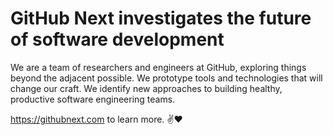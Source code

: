 # GitHub Next investigates the future of software development

We are a team of researchers and engineers at GitHub, exploring things beyond the adjacent possible. We prototype tools and technologies that will change our craft. We identify new approaches to building healthy, productive software engineering teams.

https://githubnext.com to learn more.
✌️❤️
